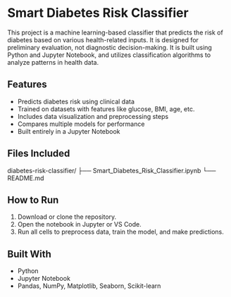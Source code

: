 # Smart Diabetes Risk Classifier

This project is a machine learning-based classifier that predicts the risk of diabetes based on various health-related inputs. It is designed for preliminary evaluation, not diagnostic decision-making.
It is built using Python and Jupyter Notebook, and utilizes classification algorithms to analyze patterns in health data.

## Features

- Predicts diabetes risk using clinical data
- Trained on datasets with features like glucose, BMI, age, etc.
- Includes data visualization and preprocessing steps
- Compares multiple models for performance
- Built entirely in a Jupyter Notebook

## Files Included
diabetes-risk-classifier/
├── Smart_Diabetes_Risk_Classifier.ipynb
└── README.md


## How to Run

1. Download or clone the repository.
2. Open the notebook in Jupyter or VS Code.
3. Run all cells to preprocess data, train the model, and make predictions.

## Built With

- Python
- Jupyter Notebook
- Pandas, NumPy, Matplotlib, Seaborn, Scikit-learn


